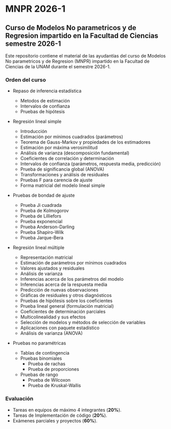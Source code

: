 # MNPR 2026-1

## Curso de Modelos No parametricos y de Regresion impartido en la Facultad de Ciencias semestre 2026-1

Este repositorio contiene el material de las ayudantías del curso de Modelos No parametricos y de Regresion (MNPR) impartido en la Facultad de Ciencias de la UNAM durante el semestre 2026-1.

### Orden del curso

- Repaso de inferencia estadística 
    - Metodos de estimación
    - Intervalos de confianza
    - Pruebas de hipótesis

- Regresión lineal simple
    - Introducción
    - Estimación por mínimos cuadrados (parámetros)
    - Teorema de Gauss-Markov y propiedades de los estimadores
    - Estimación por máxima verosimilitud
    - Análisis de varianza (descomposición fundamental)
    - Coeficientes de correlación y determinación
    - Intervalos de confianza (parámetros, respuesta media, predicción)
    - Prueba de significancia global (ANOVA)
    - Transformaciones y análisis de residuales
    - Pruebas F para carencia de ajuste
    - Forma matricial del modelo lineal simple

- Pruebas de bondad de ajuste
    - Prueba Ji cuadrada
    - Prueba de Kolmogorov
    - Prueba de Lilliefors
    - Prueba exponencial
    - Prueba Anderson-Darling
    - Prueba Shapiro-Wilk
    - Prueba Jarque-Bera    

- Regresión lineal múltiple
    - Representación matricial
    - Estimación de parámetros por mínimos cuadrados
    - Valores ajustados y residuales
    - Análisis de varianza
    - Inferencias acerca de los parámetros del modelo
    - Inferencias acerca de la respuesta media
    - Predicción de nuevas observaciones
    - Gráficas de residuales y otros diagnósticos
    - Pruebas de hipótesis sobre los coeficientes
    - Prueba lineal general (formulación matricial)
    - Coeficientes de determinación parciales
    - Multicolinealidad y sus efectos
    - Selección de modelos y métodos de selección de variables
    - Aplicaciones con paquete estadístico
    - Análisis de varianza (ANOVA)

- Pruebas no paramétricas
    - Tablas de contingencia
    - Pruebas binomiales
        - Prueba de rachas
        - Prueba de proporciones
    - Pruebas de rango
        - Prueba de Wilcoxon
        - Prueba de Kruskal-Wallis
        
### Evaluación
- Tareas en equipos de máximo 4 integrantes (**20%**).
- Tareas de Implementación de código (**20%**).
- Exámenes parciales y proyectos (**60%**).





